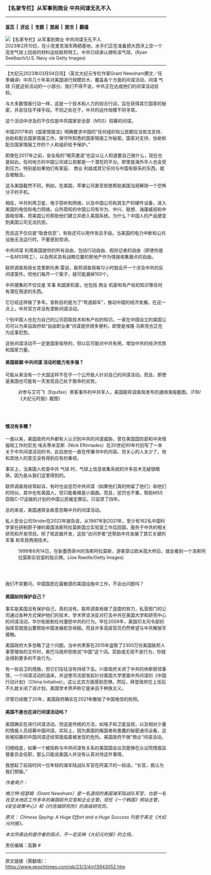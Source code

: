 ### 【名家专栏】从军事到商业 中共间谍无孔不入

---

#### [首页](../../../..?n13943052) &nbsp;|&nbsp; [评论](../../../../../epoch-comment?n13943052) &nbsp;|&nbsp; [专题](../../../../../epoch-special?n13943052) &nbsp;|&nbsp; [禁闻](../../../../../epoch-news?n13943052) &nbsp;|&nbsp; [禁书](../../../../../books?n13943052) &nbsp;|&nbsp; [翻墙](https://github.com/gfw-breaker/nogfw/blob/master/README.md?n13943052)


<div><img alt="【名家专栏】从军事到商业 中共间谍无孔不入" class="attachment-djy_600_400 size-djy_600_400 wp-post-image" src="https://i.epochtimes.com/assets/uploads/2023/03/id13943064-navy-e1676368022998-700x420-600x400.jpg"/>
<div class="caption">
 2023年2月10日，在小克里克海军两栖基地，水手们正在准备把大西洋上空一个高空气球上回收的材料运给联邦特工。中共已经承认拥有该气球。(Ryan Seelbach/U.S. Navy via Getty Images)
</div></div><hr/><div class="post_content" id="artbody" itemprop="articleBody">
 <!-- article content begin -->
 <p>
  【大纪元2023年03月04日讯】（英文大纪元专栏作家Grant Newsham撰文／任季编译）中共几十年来对美国进行规模巨大、覆盖各个方面的间谍活动，间谍
  <ok href="https://www.epochtimes.com/gb/tag/%E6%B0%94%E7%90%83.html">
   气球
  </ok>
  只是这些活动的一小部分。我们不得不说，中共正在达成他们的间谍活动目标。
 </p>
 <p>
  与大多数情报行动一样，这是一个技术和人力的综合行动，旨在获得其它国家的秘密，并且往往不择手段。不同之处在于，中共的运作规模不同寻常。
 </p>
 <p>
  这个活动中涉及的不仅仅是中共国家安全部（MSS）招募的间谍。
 </p>
 <p>
  中国2017年的《国家情报法》明确要求中国的“任何组织和公民都应当依法支持、协助和配合国家情报工作，保守所知悉的国家情报工作秘密。国家对支持、协助和配合国家情报工作的个人和组织给予保护。”
 </p>
 <p>
  即使在2017年之前，安全局的“喝茶邀请”也足以让人知道要自己做什么，现在也是如此。任何地方的中国公司或公民都是一个潜在的平台。即使是海外华人也会受到压力，特别是如果他们有家庭、
  <ok href="https://www.epochtimes.com/gb/tag/%E5%95%86%E4%B8%9A.html">
   商业
  </ok>
  利益或其它任何与中国有联系的东西，就会被触及。
 </p>
 <p>
  这与美国截然不同，例如，在美国，苹果公司甚至拒绝帮助美国当局解锁一个恐怖分子的手机。
 </p>
 <p>
  相反，中共利用卫星、电子窃听和网络，以及中国公司和其生产的硬件设备，进入美国的电信和电力网络。众所周知的中国公司有华为、中兴、联想、海康威视和中国电信等。而美国公司帮助他们建立并嵌入美国系统。为什么？中国人的产品便宜到美国公司无法抗拒。
 </p>
 <p>
  而且这不仅仅是“吸食信息”，有些还可以用作攻击手段。当美国的电力中断和公共设施无法运行时，不要感到惊讶。
 </p>
 <p>
  <ok href="https://www.epochtimes.com/gb/tag/%E4%B8%AD%E5%85%B1%E9%97%B4%E8%B0%8D.html">
   中共间谍
  </ok>
  利用美国提供的所有自由，包括行动自由、假扮记者的自由（即使你是一名MSS特工），以及购买具有战略位置的房地产作为情报收集据点的自由。
 </p>
 <p>
  联邦调查局局长克里斯托弗‧雷说，联邦调查局每12小时就会开一个涉及中共的反间谍案件。但他们每开一个案子，就可能漏掉100个。
 </p>
 <p>
  中共搜集的不仅仅是
  <ok href="https://www.epochtimes.com/gb/tag/%E5%86%9B%E4%BA%8B.html">
   军事
  </ok>
  和国家机密，也包括
  <ok href="https://www.epochtimes.com/gb/tag/%E5%95%86%E4%B8%9A.html">
   商业
  </ok>
  机密和有产权的知识等任何有潜在用途的东西。
 </p>
 <p>
  它已经这样做了多年。宣称目的是为了“弯道超车”，推动中国的经济发展。在这一点上，中共官方并没有垄断间谍活动。
 </p>
 <p>
  个别中国人也在为自己的公司窃取技术和有产权的知识。一家在中国设立的美国公司可以为来自政府和“自由职业者”间谍提供很多便利，即使是埃隆‧马斯克也正在为这事犯愁。
 </p>
 <p>
  这些间谍活动不一定是国家指导的，但以后可能对中共有用，增加中共的经济优势和国家力量。
 </p>
 <h4>
  美国抵御
  <ok href="https://www.epochtimes.com/gb/tag/%E4%B8%AD%E5%85%B1%E9%97%B4%E8%B0%8D.html">
   中共间谍
  </ok>
  活动的能力有多强？
 </h4>
 <p>
  可能从来没有一个大国这样不在乎一个公开敌人针对自己的间谍活动。而且，即使是美国也可能有一天发现自己处于致命的劣势。
 </p>
 <figure aria-describedby="caption-attachment-13943068" class="wp-caption aligncenter" id="attachment_13943068" style="width: 600px">
  <ok href="https://i.epochtimes.com/assets/uploads/2023/03/id13943068-Screen-Shot-2021-09-07-at-11.24.12-AM-600x417.jpg" target="_blank">
   <img alt="" class="wp-image-13943068" src="https://i.epochtimes.com/assets/uploads/2023/03/id13943068-Screen-Shot-2021-09-07-at-11.24.12-AM-600x417-450x313.jpg"/>
  </ok>
  <br/><figcaption class="wp-caption-text" id="caption-attachment-13943068">
   对参与艾可飞（Equifax）黑客事件的中共军人，美国联邦调查局发布的通缉海报截图。（FBI/《大纪元时报》截图）
  </figcaption><br/>
 </figure><br/>
 <h4>
  情况有多糟？
 </h4>
 <p>
  一直以来，美国政府内外都有人认识到中共的间谍威胁。曾在美国国防部和中央情报局工作的尼克‧埃夫蒂米亚斯（Nick Eftimiades）在20世纪90年代初写了一本关于中共间谍活动的书，此后他也一直在传播书中的内容。但关心的人太少了，他和其他人的意见没有得到应有的重视。
 </p>
 <p>
  事实上，当美国人检查中共
  <ok href="https://www.epochtimes.com/gb/tag/%E6%B0%94%E7%90%83.html">
   气球
  </ok>
  时，气球上信息收集系统的许多技术无疑很眼熟，因为是从我们这里得到的。
 </p>
 <p>
  联邦调查局经常起诉，有时也会惩罚中共间谍（如果他们真的拘留了他们）和他们的同伙，其中也有美国人，但只能看做是小插曲。而且，惩罚也不重。帮助MSS窃取C-17运输机计划的中国公民被定罪后，只监禁了四年。
 </p>
 <p>
  总的来说，美国通常会故意忽略中共的间谍活动。
 </p>
 <p>
  私人安全公司Strider在2022年报告说，从1987年到2021年，至少有162名中国科学家在研制原子弹的美国洛斯阿拉莫斯国立实验室工作后回国，服务于中共的相关研究和开发项目。除了核武器开发，这些“访问学者”还帮助中共发展了其它关键的
  <ok href="https://www.epochtimes.com/gb/tag/%E5%86%9B%E4%BA%8B.html">
   军事
  </ok>
  和军民两用技术。
 </p>
 <figure aria-describedby="caption-attachment-13943066" class="wp-caption aligncenter" id="attachment_13943066" style="width: 601px">
  <ok href="https://i.epochtimes.com/assets/uploads/2023/03/id13943066-GettyImages-1966017-600x401.jpg" target="_blank">
   <img alt="" class="wp-image-13943066" src="https://i.epochtimes.com/assets/uploads/2023/03/id13943066-GettyImages-1966017-600x401-450x301.jpg"/>
  </ok>
  <br/><figcaption class="wp-caption-text" id="caption-attachment-13943066">
   1999年6月14日，在新墨西哥州的洛斯阿拉莫斯，游客穿过欧米茄大桥后，就会看到一个洛斯阿拉莫斯实验室的指示牌。(Joe Raedle/Getty Images)
  </figcaption><br/>
 </figure><br/>
 <p>
  我们不禁要问，中国国民在最敏感的美国设施中工作，不会出问题吗？
 </p>
 <h4>
  美国如何保护自己？
 </h4>
 <p>
  事实是美国没有保护自己，真的没有。联邦调查局做了适度的努力，私营部门的公司通过各种方式保护他们的技术，学术界坚决反对打击中共在美国大学和研究中心的间谍活动，华尔街抵制任何激怒中共的行为。早在2009年，美国印太司令部的指挥官就提出要帮助中国发展航空母舰。而且许多高级官员仍然希望与中共解放军接触。
 </p>
 <p>
  美国政府大多忽略了这个问题。当中共黑客在2015年盗取了2300万份美国联邦人事管理局的文件时，奥巴马政府拒绝说“中国”这个词。奖励或无视不良行为，你就会得到更多的不良行为。
 </p>
 <p>
  有一些自卫的措施，但它们往往没有持续下去。川普政府关闭了中共的休斯顿领事馆，一个间谍活动的温床，并迫使司法部发起针对美国大学里面中共间谍的《中国行动计划》（China Initiative）。这让北京方面感到恐惧。然后，拜登政府在上任后不久就关闭了该计划，美国学术界声称它是来自于种族主义。
 </p>
 <p>
  尽管已经晚了20年，美国政府确实在2021年撤销了中国电信的执照。
 </p>
 <h4>
  美国不是也在进行间谍活动吗？
 </h4>
 <p>
  美国确实在进行间谍活动，但这是传统的方法，如电子和卫星监视，以及相对少量的情报人员招募中国间谍。实际上，因为美国的叛国者和愚蠢的秘密通讯设备，这些被招募的中国间谍还经常面临着被发现的危险。美国政府不做“商业”间谍活动。
 </p>
 <p>
  归根结底，如果一个被指称与中共间谍有关系的美国国会议员能够在众议院情报监督委员会任职，那么只能说美国人并没有认真对待这件事情。
 </p>
 <p>
  我想起了前段时间一位年轻的海军陆战队军官在阿富汗的一段话。“长官，我认为我们想输。”
 </p>
 <p>
  <em>
   作者简介：
  </em>
 </p>
 <p>
  <em>
   格兰特‧纽瑟姆（Grant Newsham）是一名退役的美国海军陆战队军官，也是一名在亚太地区工作多年的美国前外交官和企业主管。现任《一个韩国》网站主管，《安全政策中心》和《约克城研究所》的高级研究员。
  </em>
 </p>
 <p>
  <em>
   原文：
   <ok href="https://www.theepochtimes.com/chinese-spying-a-huge-effort-and-a-huge-success_5084698.html">
    Chinese Spying: A Huge Effort and a Huge Success
   </ok>
   刊登于英文《大纪元时报》。
  </em>
 </p>
 <p>
  <em>
   本文所表达的是作者的观点，不一定反映《大纪元时报》的立场。
  </em>
 </p>
 <p>
  责任编辑：高静 #
 </p>
 <!-- article content end -->
 <div id="below_article_ad">
 </div>
</div>


---

原文链接（需翻墙）：https://www.epochtimes.com/gb/23/3/4/n13943052.htm